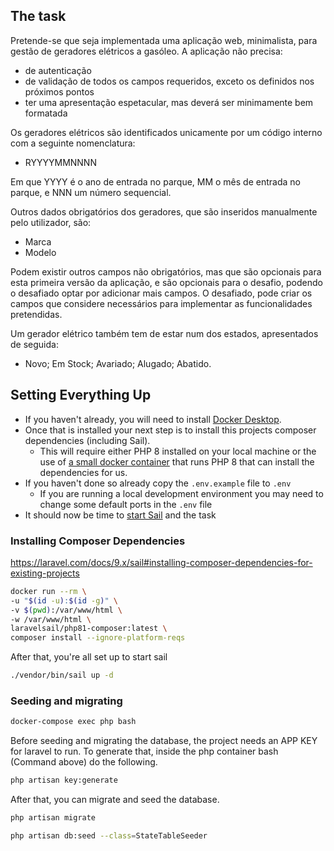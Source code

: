 ## The task

Pretende-se que seja implementada uma aplicação web, minimalista, para gestão de geradores elétricos a gasóleo. 
A aplicação não precisa:

-   de autenticação
-   de validação de todos os campos requeridos, exceto os definidos nos próximos
pontos
-   ter uma apresentação espetacular, mas deverá ser minimamente bem formatada

Os geradores elétricos são identificados unicamente por um código interno com a seguinte nomenclatura:

-   RYYYYMMNNNN
  
Em que YYYY é o ano de entrada no parque, MM o mês de entrada no parque, e NNN um número sequencial.

Outros dados obrigatórios dos geradores, que são inseridos manualmente pelo utilizador, são:

-    Marca
-    Modelo

Podem existir outros campos não obrigatórios, mas que são opcionais para esta primeira versão da aplicação, e são opcionais para o desafio, podendo o desafiado optar por adicionar mais campos. O desafiado, pode criar os campos que considere necessários para implementar as funcionalidades pretendidas.

Um gerador elétrico também tem de estar num dos estados, apresentados de seguida:
-  Novo; Em Stock; Avariado; Alugado; Abatido.

## Setting Everything Up

-   If you haven't already, you will need to install [Docker Desktop](https://www.docker.com/products/docker-desktop).
-   Once that is installed your next step is to install this projects composer dependencies (including Sail).
    -   This will require either PHP 8 installed on your local machine or the use of [a small docker container](https://laravel.com/docs/8.x/sail#installing-composer-dependencies-for-existing-projects) that runs PHP 8 that can install the dependencies for us.
-   If you haven't done so already copy the `.env.example` file to `.env`
    -   If you are running a local development environment you may need to change some default ports in the `.env` file
-   It should now be time to [start Sail](https://laravel.com/docs/8.x/sail#starting-and-stopping-sail) and the task

### Installing Composer Dependencies

https://laravel.com/docs/9.x/sail#installing-composer-dependencies-for-existing-projects

```bash
docker run --rm \
-u "$(id -u):$(id -g)" \
-v $(pwd):/var/www/html \
-w /var/www/html \
laravelsail/php81-composer:latest \
composer install --ignore-platform-reqs
```

After that, you're all set up to start sail

```bash
./vendor/bin/sail up -d
```

### Seeding and migrating

```bash
docker-compose exec php bash
```

Before seeding and migrating the database, the project needs an APP KEY for laravel to run.
To generate that, inside the php container bash (Command above) do the following.

```bash
php artisan key:generate
```

After that, you can migrate and seed the database.

```bash
php artisan migrate
```

```bash
php artisan db:seed --class=StateTableSeeder
```
